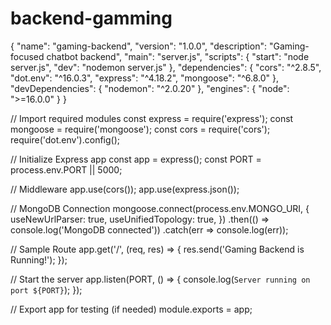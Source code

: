 # backend-gamming
{
  "name": "gaming-backend",
  "version": "1.0.0",
  "description": "Gaming-focused chatbot backend",
  "main": "server.js",
  "scripts": {
    "start": "node server.js",
    "dev": "nodemon server.js"
  },
  "dependencies": {
    "cors": "^2.8.5",
    "dot.env": "^16.0.3",
    "express": "^4.18.2",
    "mongoose": "^6.8.0"
  },
  "devDependencies": {
    "nodemon": "^2.0.20"
  },
  "engines": {
    "node": ">=16.0.0"
  }
}

// Import required modules
const express = require('express');
const mongoose = require('mongoose');
const cors = require('cors');
require('dot.env').config();

// Initialize Express app
const app = express();
const PORT = process.env.PORT || 5000;

// Middleware
app.use(cors());
app.use(express.json());

// MongoDB Connection
mongoose.connect(process.env.MONGO_URI, {
  useNewUrlParser: true,
  useUnifiedTopology: true,
})
.then(() => console.log('MongoDB connected'))
.catch(err => console.log(err));

// Sample Route
app.get('/', (req, res) => {
  res.send('Gaming Backend is Running!');
});

// Start the server
app.listen(PORT, () => {
  console.log(`Server running on port ${PORT}`);
});

// Export app for testing (if needed)
module.exports = app;
